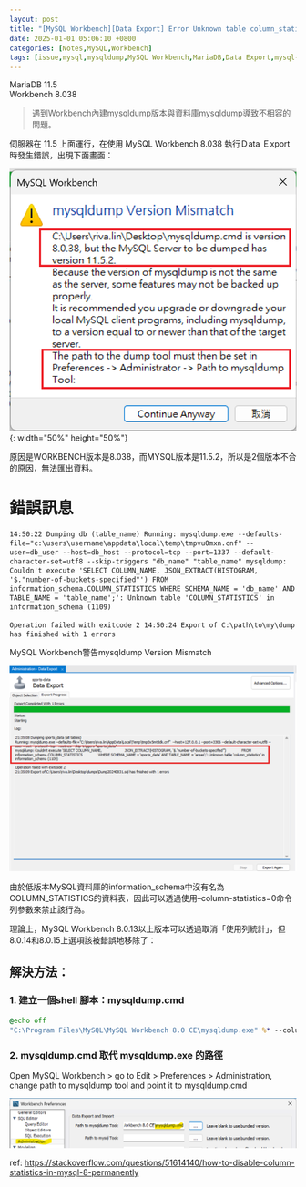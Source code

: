 ```yaml
---
layout: post
title: "[MySQL Workbench][Data Export] Error Unknown table column_statistics in information_schema"
date: 2025-01-01 05:06:10 +0800
categories: [Notes,MySQL,Workbench]
tags: [issue,mysql,mysqldump,MySQL Workbench,MariaDB,Data Export,mysql-workbench,mysql-8.0,column_statistics]
---
```


MariaDB 11.5        
Workbench 8.038          

> 遇到Workbench內建mysqldump版本與資料庫mysqldump導致不相容的問題。


伺服器在 11.5 上面運行，在使用 MySQL Workbench 8.038 執行Ｄata Ｅxport 時發生錯誤，出現下面畫面：

![](/assets/img/post/mysql-workbench-mysqldump-export-error.png){: width="50%" height="50%"}



原因是WORKBENCH版本是8.038，而MYSQL版本是11.5.2，所以是2個版本不合的原因，無法匯出資料。


# 錯誤訊息

```
14:50:22 Dumping db (table_name) Running: mysqldump.exe --defaults-file="c:\users\username\appdata\local\temp\tmpvu0mxn.cnf" --user=db_user --host=db_host --protocol=tcp --port=1337 --default-character-set=utf8 --skip-triggers "db_name" "table_name" mysqldump: Couldn't execute 'SELECT COLUMN_NAME, JSON_EXTRACT(HISTOGRAM, '$."number-of-buckets-specified"') FROM information_schema.COLUMN_STATISTICS WHERE SCHEMA_NAME = 'db_name' AND TABLE_NAME = 'table_name';': Unknown table 'COLUMN_STATISTICS' in information_schema (1109)

Operation failed with exitcode 2 14:50:24 Export of C:\path\to\my\dump has finished with 1 errors
```


MySQL Workbench警告mysqldump Version Mismatch   

![](/assets/img/post/mysql-workbench-mysqldump-export-error-log.png)


由於低版本MySQL資料庫的information_schema中沒有名為COLUMN_STATISTICS的資料表，因此可以透過使用–column-statistics=0命令列參數來禁止該行為。

理論上，MySQL Workbench 8.0.13以上版本可以透過取消「使用列統計」，但8.0.14和8.0.15上選項該被錯誤地移除了：


## 解決方法：

### 1. 建立一個shell 腳本：mysqldump.cmd 
```cmd
@echo off
"C:\Program Files\MySQL\MySQL Workbench 8.0 CE\mysqldump.exe" %* --column-statistics=0
```
### 2. mysqldump.cmd 取代 mysqldump.exe 的路徑
Open MySQL Workbench > go to Edit > Preferences > Administration, change path to mysqldump tool and point it to mysqldump.cmd

![](/assets/img/post/mysql_data_export_mysqldump.png)



ref: <https://stackoverflow.com/questions/51614140/how-to-disable-column-statistics-in-mysql-8-permanently>